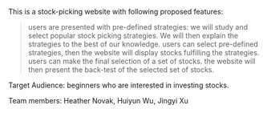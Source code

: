 This is a stock-picking website with following proposed features:

> users are presented with pre-defined strategies: we will study and select popular stock picking strategies. We will then explain the strategies to the best of our knowledge.
> users can select pre-defined strategies, then the website will display stocks fulfilling the strategies.
> users can make the final selection of a set of stocks.
> the website will then present the back-test of the selected set of stocks.

Target Audience: beginners who are interested in investing stocks.

Team members: Heather Novak, Huiyun Wu, Jingyi Xu